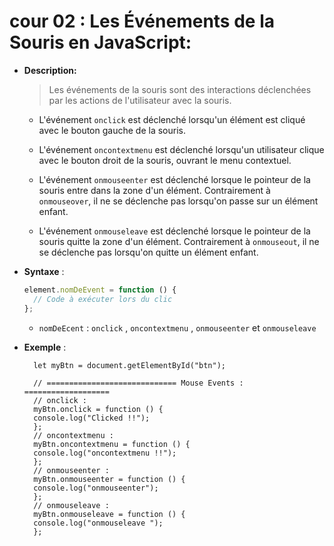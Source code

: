# cour 02 : **Les Événements de la Souris en JavaScript:**

- **Description:**

  > Les événements de la souris sont des interactions déclenchées par les actions de l'utilisateur avec la souris.

  - L'événement `onclick` est déclenché lorsqu'un élément est cliqué avec le bouton gauche de la souris.

  - L'événement `oncontextmenu` est déclenché lorsqu'un utilisateur clique avec le bouton droit de la souris, ouvrant le menu contextuel.

  - L'événement `onmouseenter` est déclenché lorsque le pointeur de la souris entre dans la zone d'un élément. Contrairement à `onmouseover`, il ne se déclenche pas lorsqu'on passe sur un élément enfant.

  - L'événement `onmouseleave` est déclenché lorsque le pointeur de la souris quitte la zone d'un élément. Contrairement à `onmouseout`, il ne se déclenche pas lorsqu'on quitte un élément enfant.

- **Syntaxe** :

  ```javascript
  element.nomDeEvent = function () {
    // Code à exécuter lors du clic
  };
  ```

  - `nomDeEcent` : `onclick` , `oncontextmenu` , `onmouseenter` et `onmouseleave`

- **Exemple** :

  ```JS
    let myBtn = document.getElementById("btn");

    // ============================= Mouse Events : ===================
    // onclick :
    myBtn.onclick = function () {
    console.log("Clicked !!");
    };
    // oncontextmenu :
    myBtn.oncontextmenu = function () {
    console.log("oncontextmenu !!");
    };
    // onmouseenter :
    myBtn.onmouseenter = function () {
    console.log("onmouseenter");
    };
    // onmouseleave :
    myBtn.onmouseleave = function () {
    console.log("onmouseleave ");
    };
  ```
